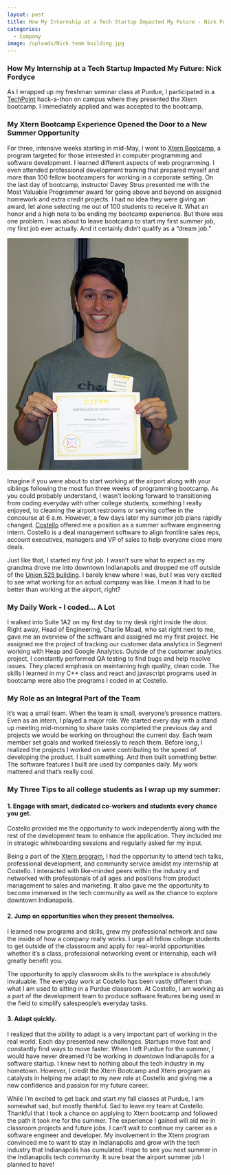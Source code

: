 ```yaml
---
layout: post
title: How My Internship at a Tech Startup Impacted My Future - Nick Fordyce
categories:
  - Company
image: /uploads/Nick team building.jpg
---
```



### How My Internship at a Tech Startup Impacted My Future: Nick Fordyce

As I wrapped up my freshman seminar class at Purdue, I participated in a [TechPoint](http://techpoint.org/) hack-a-thon on campus where they presented the Xtern bootcamp. I immediately applied and was accepted to the bootcamp.

### My Xtern Bootcamp Experience Opened the Door to a New Summer Opportunity

For three, intensive weeks starting in mid-May, I went to [Xtern Bootcamp](http://techpoint.org/xtern-bootcamp/), a program targeted for those interested in computer programming and software development. I learned different aspects of web programming. I even attended professional development training that prepared myself and more than 100 fellow bootcampers for working in a corporate setting. On the last day of bootcamp, instructor Davey Strus presented me with the Most Valuable Programmer award for going above and beyond on assigned homework and extra credit projects. I had no idea they were giving an award, let alone selecting me out of 100 students to receive it. What an honor and a high note to be ending my bootcamp experience. But there was one problem. I was about to leave bootcamp to start my first summer job, my first job ever actually. And it certainly didn’t qualify as a “dream job.”

![](/uploads/versions/nick-fordyce-with-award---x0-0-422-540-422-540x---.jpg)

Imagine if you were about to start working at the airport along with your siblings following the most fun three weeks of programming bootcamp. As you could probably understand, I wasn’t looking forward to transitioning from coding everyday with other college students, something I really enjoyed, to cleaning the airport restrooms or serving coffee in the concourse at 6 a.m. However, a few days later my summer job plans rapidly changed. [Costello](https://andcostello.com/) offered me a position as a summer software engineering intern. Costello is a deal management software to align frontline sales reps, account executives, managers and VP of sales to help everyone close more deals.

Just like that, I started my first job. I wasn’t sure what to expect as my grandma drove me into downtown Indianapolis and dropped me off outside of the [Union 525 building](http://union525.com/). I barely knew where I was, but I was very excited to see what working for an actual company was like. I mean it had to be better than working at the airport, right?

### My Daily Work - I coded… A Lot

I walked into Suite 1A2 on my first day to my desk right inside the door. Right away, Head of Engineering, Charlie Moad, who sat right next to me, gave me an overview of the software and assigned me my first project. He assigned me the project of tracking our customer data analytics in Segment working with Heap and Google Analytics. Outside of the customer analytics project, I constantly performed QA testing to find bugs and help resolve issues. They placed emphasis on maintaining high quality, clean code. The skills I learned in my C++ class and react and javascript programs used in bootcamp were also the programs I coded in at Costello.

### My Role as an Integral Part of the Team

It’s was a small team. When the team is small, everyone’s presence matters. Even as an intern, I played a major role. We started every day with a stand up meeting mid-morning to share tasks completed the previous day and projects we would be working on throughout the current day. Each team member set goals and worked tirelessly to reach them. Before long, I realized the projects I worked on were contributing to the speed of developing the product. I built something. And then built something better. The software features I built are used by companies daily. My work mattered and that’s really cool.

### My Three Tips to all college students as I wrap up my summer:

#### 1. Engage with smart, dedicated co-workers and students every chance you get.

Costello provided me the opportunity to work independently along with the rest of the development team to enhance the application. They included me in strategic whiteboarding sessions and regularly asked for my input.

Being a part of the [Xtern program](http://xtern.me/), I had the opportunity to attend tech talks, professional development, and community service amidst my internship at Costello. I interacted with like-minded peers within the industry and networked with professionals of all ages and positions from product management to sales and marketing. It also gave me the opportunity to become immersed in the tech community as well as the chance to explore downtown Indianapolis.

#### 2. Jump on opportunities when they present themselves.

I learned new programs and skills, grew my professional network and saw the inside of how a company really works. I urge all fellow college students to get outside of the classroom and apply for real-world opportunities whether it’s a class, professional networking event or internship, each will greatly benefit you.

The opportunity to apply classroom skills to the workplace is absolutely invaluable. The everyday work at Costello has been vastly different than what I am used to sitting in a Purdue classroom. At Costello, I am working as a part of the development team to produce software features being used in the field to simplify salespeople’s everyday tasks.

#### 3. Adapt quickly.

I realized that the ability to adapt is a very important part of working in the real world. Each day presented new challenges. Startups move fast and constantly find ways to move faster. When I left Purdue for the summer, I would have never dreamed I’d be working in downtown Indianapolis for a software startup. I knew next to nothing about the tech industry in my hometown. However, I credit the Xtern Bootcamp and Xtern program as catalysts in helping me adapt to my new role at Costello and giving me a new confidence and passion for my future career.

While I’m excited to get back and start my fall classes at Purdue, I am somewhat sad, but mostly thankful. Sad to leave my team at Costello. Thankful that I took a chance on applying to Xtern bootcamp and followed the path it took me for the summer. The experience I gained will aid me in classroom projects and future jobs. I can’t wait to continue my career as a software engineer and developer. My involvement in the Xtern program convinced me to want to stay in Indianapolis and grow with the tech industry that Indianapolis has cumulated. Hope to see you next summer in the Indianapolis tech community. It sure beat the airport summer job I planned to have!